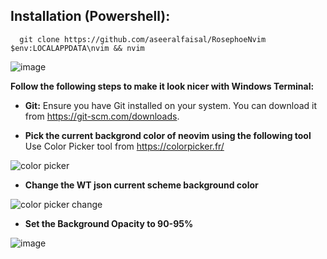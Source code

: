 ## **Installation (Powershell):**
      
      git clone https://github.com/aseeralfaisal/RosephoeNvim $env:LOCALAPPDATA\nvim && nvim
      
![image](https://github.com/aseeralfaisal/afs-nvim/assets/67814164/c9f8fe08-94d1-4dd5-a127-f2e782caaeae)

**Follow the following steps to make it look nicer with Windows Terminal:**

- **Git:** Ensure you have Git installed on your system. You can download it from https://git-scm.com/downloads.

- **Pick the current backgrond color of neovim using the following tool**
Use Color Picker tool from https://colorpicker.fr/

![color picker](https://github.com/aseeralfaisal/RosephoeNvim/assets/67814164/d1f6521a-dcf4-4500-9e24-54424f78bb67)

- **Change the WT json current scheme background color**

![color picker change](https://github.com/aseeralfaisal/RosephoeNvim/assets/67814164/48fa17bd-f139-4777-ac9d-f4792e034db3)

- **Set the Background Opacity to 90-95%**

![image](https://github.com/aseeralfaisal/RosephoeNvim/assets/67814164/70d05412-b085-4b8e-a7bf-65f166478789)


